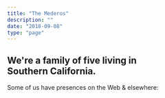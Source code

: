 ```yaml
---
title: "The Mederos"
description: ""
date: "2018-09-08"
type: "page"
---
```


<h2 class="f2 fw7 f1-ns lh-title">We're a family of five living in Southern&nbsp;California.</h2>

Some of us have presences on the Web & elsewhere:

